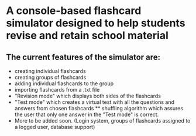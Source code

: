 # A console-based flashcard simulator designed to help students revise and retain school material
## The current features of the simulator are:
* creating individual flashcards
* creating groups of flashcards
* adding individual flashcards to the group
* importing flashcards from a .txt file
* "Revision mode" which displays both sides of the flashcards
* "Test mode" which creates a virtual test with all the questions and answers from chosen flashcards
** shuffling algorithm which assures the user that only one answer in the "Test mode" is correct.
* More to be added soon. (Login system, groups of flashcards assigned to a logged user, database support)
